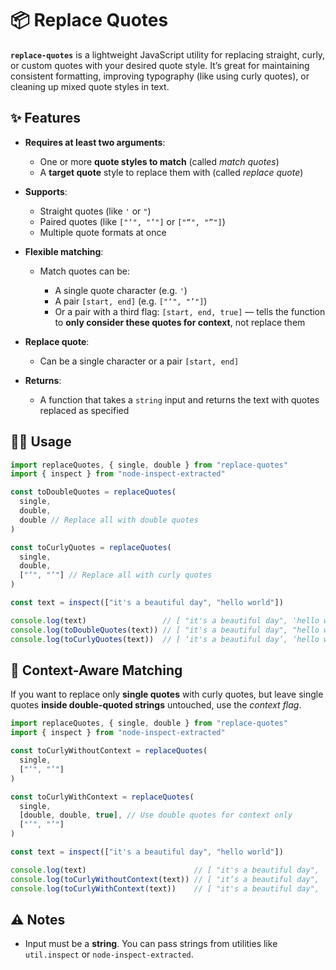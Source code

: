 # 📦 Replace Quotes

**`replace-quotes`** is a lightweight JavaScript utility for replacing straight, curly, or custom quotes with your desired quote style. It’s great for maintaining consistent formatting, improving typography (like using curly quotes), or cleaning up mixed quote styles in text.

## ✨ Features

- **Requires at least two arguments**:

  - One or more **quote styles to match** (called _match quotes_)
  - A **target quote** style to replace them with (called _replace quote_)

- **Supports**:

  - Straight quotes (like `'` or `"`)
  - Paired quotes (like `["‘", "’"]` or `["“", "”"]`)
  - Multiple quote formats at once

- **Flexible matching**:

  - Match quotes can be:

    - A single quote character (e.g. `'`)
    - A pair `[start, end]` (e.g. `["‘", "’"]`)
    - Or a pair with a third flag: `[start, end, true]` — tells the function to **only consider these quotes for context**, not replace them

- **Replace quote**:

  - Can be a single character or a pair `[start, end]`

- **Returns**:

  - A function that takes a `string` input and returns the text with quotes replaced as specified

## 🧑‍💻 Usage

```js
import replaceQuotes, { single, double } from "replace-quotes"
import { inspect } from "node-inspect-extracted"

const toDoubleQuotes = replaceQuotes(
  single,
  double,
  double // Replace all with double quotes
)

const toCurlyQuotes = replaceQuotes(
  single,
  double,
  ["‘", "’"] // Replace all with curly quotes
)

const text = inspect(["it's a beautiful day", "hello world"])

console.log(text)                 // [ "it's a beautiful day", 'hello world' ]
console.log(toDoubleQuotes(text)) // [ "it's a beautiful day", "hello world" ]
console.log(toCurlyQuotes(text))  // [ ‘it's a beautiful day’, ‘hello world’ ]
```

## 🎯 Context-Aware Matching

If you want to replace only **single quotes** with curly quotes, but leave single quotes **inside double-quoted strings** untouched, use the _context flag_.

```js
import replaceQuotes, { single, double } from "replace-quotes"
import { inspect } from "node-inspect-extracted"

const toCurlyWithoutContext = replaceQuotes(
  single,
  ["‘", "’"]
)

const toCurlyWithContext = replaceQuotes(
  single,
  [double, double, true], // Use double quotes for context only
  ["‘", "’"]
)

const text = inspect(["it's a beautiful day", "hello world"])

console.log(text)                        // [ "it's a beautiful day", 'hello world' ]
console.log(toCurlyWithoutContext(text)) // [ "it‘s a beautiful day", ’hello world' ] ❌ Incorrect
console.log(toCurlyWithContext(text))    // [ "it's a beautiful day", ‘hello world’ ] ✅ Correct
```

## ⚠️ Notes

- Input must be a **string**. You can pass strings from utilities like `util.inspect` or `node-inspect-extracted`.
